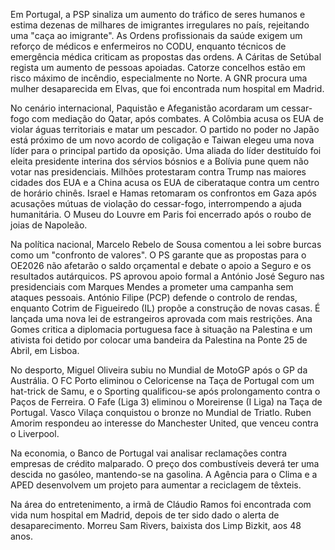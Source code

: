 Em Portugal, a PSP sinaliza um aumento do tráfico de seres humanos e estima dezenas de milhares de imigrantes irregulares no país, rejeitando uma "caça ao imigrante". As Ordens profissionais da saúde exigem um reforço de médicos e enfermeiros no CODU, enquanto técnicos de emergência médica criticam as propostas das ordens. A Cáritas de Setúbal regista um aumento de pessoas apoiadas. Catorze concelhos estão em risco máximo de incêndio, especialmente no Norte. A GNR procura uma mulher desaparecida em Elvas, que foi encontrada num hospital em Madrid.

No cenário internacional, Paquistão e Afeganistão acordaram um cessar-fogo com mediação do Qatar, após combates. A Colômbia acusa os EUA de violar águas territoriais e matar um pescador. O partido no poder no Japão está próximo de um novo acordo de coligação e Taiwan elegeu uma nova líder para o principal partido da oposição. Uma aliada do líder destituído foi eleita presidente interina dos sérvios bósnios e a Bolívia pune quem não votar nas presidenciais. Milhões protestaram contra Trump nas maiores cidades dos EUA e a China acusa os EUA de ciberataque contra um centro de horário chinês. Israel e Hamas retomaram os confrontos em Gaza após acusações mútuas de violação do cessar-fogo, interrompendo a ajuda humanitária. O Museu do Louvre em Paris foi encerrado após o roubo de joias de Napoleão.

Na política nacional, Marcelo Rebelo de Sousa comentou a lei sobre burcas como um "confronto de valores". O PS garante que as propostas para o OE2026 não afetarão o saldo orçamental e debate o apoio a Seguro e os resultados autárquicos. PS aprovou apoio formal a António José Seguro nas presidenciais com Marques Mendes a prometer uma campanha sem ataques pessoais. António Filipe (PCP) defende o controlo de rendas, enquanto Cotrim de Figueiredo (IL) propõe a construção de novas casas. É lançada uma nova lei de estrangeiros aprovada com mais restrições. Ana Gomes critica a diplomacia portuguesa face à situação na Palestina e um ativista foi detido por colocar uma bandeira da Palestina na Ponte 25 de Abril, em Lisboa.

No desporto, Miguel Oliveira subiu no Mundial de MotoGP após o GP da Austrália. O FC Porto eliminou o Celoricense na Taça de Portugal com um hat-trick de Samu, e o Sporting qualificou-se após prolongamento contra o Paços de Ferreira. O Fafe (Liga 3) eliminou o Moreirense (I Liga) na Taça de Portugal. Vasco Vilaça conquistou o bronze no Mundial de Triatlo. Ruben Amorim respondeu ao interesse do Manchester United, que venceu contra o Liverpool.

Na economia, o Banco de Portugal vai analisar reclamações contra empresas de crédito malparado. O preço dos combustíveis deverá ter uma descida no gasóleo, mantendo-se na gasolina. A Agência para o Clima e a APED desenvolvem um projeto para aumentar a reciclagem de têxteis.

Na área do entretenimento, a irmã de Cláudio Ramos foi encontrada com vida num hospital em Madrid, depois de ter sido dado o alerta de desaparecimento. Morreu Sam Rivers, baixista dos Limp Bizkit, aos 48 anos.